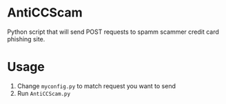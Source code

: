 # AntiCCScam
Python script that will send POST requests to spamm scammer credit card phishing site.

# Usage
1. Change `myconfig.py` to match request you want to send
2. Run `AntiCCScam.py`